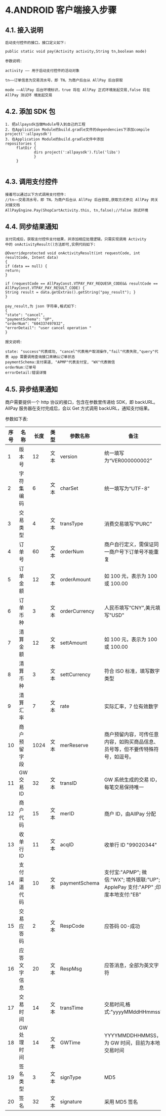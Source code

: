 # 4.ANDROID 客户端接入步骤 

## 4.1. 接入说明 

```
启动支付控件的接口，接口定义如下:

public static void pay(Activity activity,String tn,boolean mode)
 
参数说明:

activity —— 用于启动支付控件的活动对象

tn——订单信息为交易流水号，即 TN，为商户后台从 AllPay 后台获取

mode ——AllPay 后台环境标识，true 将在 AllPay 正式环境发起交易,false 将在 AllPay 测试环 境发起交易 

```

## 4.2. 添加 SDK 包 
```
1. 把allpaysdk当做Module导入到自己的工程
2. 在Application Module的build.gradle文件的dependencies下添加compile project(':allpaysdk') 
3. 在Application Module的build.gradle文件中添加
repositories {
     flatDir {
             dirs project(':allpaysdk').file('libs')
             }
     }


```



## 4.3. 调用支付控件 
```
接着可以通过以下方式调用支付控件:
//tn——交易流水号，即 TN，为商户后台从 AllPay 后台获取,获取方式参见 AllPay 网关对接文档
AllPayEngine.Pay(ShopCartActivity.this, tn,false);//false 测试环境 
```
## 4.4. 同步结果通知 

 ```
 支付完成后，获取支付控件支付结果，并添加相应处理逻辑，只需实现调用 Activity 
中的 onActivityResult()方法即可,实例代码如下: 

@Overrideprotected void onActivityResult(int requestCode, int resultCode, Intent data) 
{ 
if (data == null) { 
return; 
} 

if (requestCode == AllPayConst.VTPAY_PAY_REQUESR_CODE&& resultCode == AllPayConst.VTPAY_PAY_RESULT_CODE) { 
String result = data.getExtras().getString("pay_result"); } 
} 

pay_result,为 json 字符串,格式如下:
 { 
"state": "cancel",
"paymentSchema": "UP", 
"orderNum": "604337497032", 
"errorDetail": "user cancel operation " 
} 

报文说明: 

state: "success"代表成功, "cancel"代表用户取消操作,"fail"代表失败,"query"代表 app 需要调用查询接口来确认订单状态 
paymentSchema:支付渠道, "APMP"代表支付宝, "WX"代表微信 
orderNum:订单号
errorDetail:错误详情 
 ```


## 4.5. 异步结果通知

商户需要提供一个 http 协议的接口，包含在参数里传递给 SDK，即 backURL。AllPay 
服务器在支付完成后，会以 Get 方式调用 backURL，通知支付结果。 

参数如下表: 


 序号 |名称  |长度|类型|参数名称|备注 
 -----|-----|----|----|------|------
 1|版本号|12|文本|version |统一填写为“VER000000002” 
 2|字符集编码 |6|文本|charSet  |统一填写为“UTF-8” 
 3|交易类型  |4|文本|transType |消费交易填写“PURC” 
 4|订单号   |60|文本|orderNum  |商户自行定义，需保证同一商户号下订单号不能重复 
 5|订单金额 |12|文本|orderAmount   |如 100 元，表示为 100 或 100.00 
 6|订单币种   |3|文本|orderCurrency |人民币填写“CNY”,美元填写"USD" 
 7|清算金额  |12 |文本|settAmount   |如 100 元，表示为 100 或 100.00  
 8|清算币种  |3|文本|settCurrency    |符合 ISO 标准，填写数字类型 
 9|清算汇率   |7|文本|rate     |实际汇率，7 位有效数字  
 10|商户预留字段  |1024 |文本|merReserve    |商户预留内容，可传任意内容，如购买商品信息、员号等，但不要传特殊符号，如逗号。 
 11|GW 交易 ID  |32|文本|transID    |GW 系统生成的交易 ID，每笔交易保持唯一
 12|商户代码   |15 |文本|merID     |商户 ID，由AllPay 分配 
 13|收单行 ID    |11  |文本|acqID      |收单行 ID "99020344" 
 14|支付渠道代码    |10  |文本|paymentSchema       |支付宝:"APMP"; 微信:"WX"; 境外银联:"UP";  ApplePay 支付:"APP" ;印度本地支付:"EB"
 15|交易应答码   |2  |文本|RespCode       |应答码 00-成功  
 16|应答文字信息    |20  |文本|RespMsg        |应答消息，全部为英文字符 
 17|交易时间    |14  |文本|transTime       |交易时间,格式:"yyyyMMddHHmmss" 
 18|GW 处理时间 |14  |文本|GWTime |YYYYMMDDHHMMSS，为 GW 时间，目前为本地交易时间
 19|签名类型     |3  |文本|signType        |MD5 
 20|签名      |32  |文本|signature         |采用 MD5 签名 
 